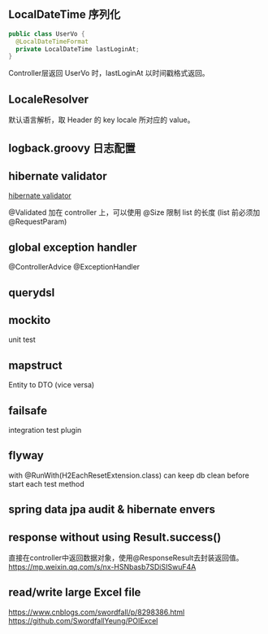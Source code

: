 ## LocalDateTime 序列化
```java
public class UserVo {
  @LocalDateTimeFormat
  private LocalDateTime lastLoginAt;
}
```
Controller层返回 UserVo 时，lastLoginAt 以时间戳格式返回。

## LocaleResolver
默认语言解析，取 Header 的 key locale 所对应的 value。

## logback.groovy 日志配置

## hibernate validator 
[hibernate validator](https://docs.jboss.org/hibernate/stable/validator/reference/en-US/html_single/#_validating_constraints)

@Validated 加在 controller 上，可以使用 @Size 限制 list 的长度 (list 前必须加 @RequestParam)

## global exception handler
@ControllerAdvice
@ExceptionHandler

## querydsl 

## mockito
unit test

## mapstruct
Entity to DTO (vice versa)

## failsafe
integration test plugin

## flyway
with @RunWith(H2EachResetExtension.class) can keep db clean before start each test method

## spring data jpa audit & hibernate envers

## response without using Result.success()
直接在controller中返回数据对象，使用@ResponseResult去封装返回值。
https://mp.weixin.qq.com/s/nx-HSNbasb7SDiSISwuF4A

## read/write large Excel file
https://www.cnblogs.com/swordfall/p/8298386.html
https://github.com/SwordfallYeung/POIExcel